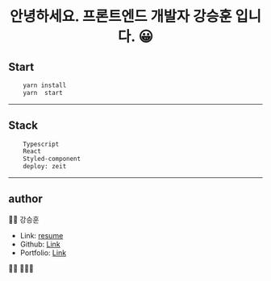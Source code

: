 <h1 align="center">안녕하세요. 프론트엔드 개발자 강승훈 입니다. 😀</h1>


## Start

```sh
    yarn install
    yarn  start
```

---

## Stack

```sh
    Typescript
    React
    Styled-component
    deploy: zeit
```
---

## author
👐🏻 강승훈
* Link: [resume](ksh-resume.vercel.app)
* Github: [Link](https://github.com/bluelion2)
* Portfolio: [Link](https://seunghun89.notion.site/Portfolio-13df0df48e634cc29b7314931f074434)

🙋🏻 🙋🏻‍♂️
